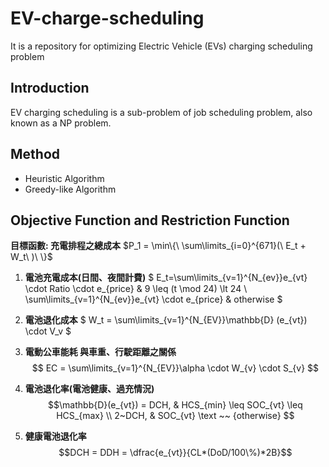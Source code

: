 # EV-charge-scheduling
It is a repository for optimizing Electric Vehicle (EVs) charging scheduling problem
## Introduction
EV charging scheduling is a sub-problem of job scheduling problem, also known as a NP problem.
## Method
- Heuristic Algorithm
- Greedy-like Algorithm

## Objective Function and Restriction Function
**目標函數: 充電排程之總成本**
$P_1 = \min\{\ \sum\limits_{i=0}^{671}(\ E_t + W_t\ )\ \}$

1. **電池充電成本(日間、夜間計費)**
$ E_t=\sum\limits_{v=1}^{N_{ev}}e_{vt} \cdot Ratio \cdot e_{price} & 9 \leq (t \mod 24) \lt 24
\\ \sum\limits_{v=1}^{N_{ev}}e_{vt} \cdot e_{price} & otherwise
$

2. **電池退化成本**
$ W_t = \sum\limits_{v=1}^{N_{EV}}\mathbb{D} (e_{vt}) \cdot V_v $

7. **電動公車能耗 與車重、行駛距離之關係**
$$ 
EC = \sum\limits_{v=1}^{N_{EV}}\alpha \cdot W_{v} \cdot S_{v}
$$

10. **電池退化率(電池健康、過充情況)**
$$\mathbb{D}(e_{vt}) =
        DCH,  & HCS_{min} \leq SOC_{vt} \leq HCS_{max}
        \\
        2~DCH, &  SOC_{vt} \text ~~ {otherwise}
$$

11. **健康電池退化率**
$$DCH = DDH = \dfrac{e_{vt}}{CL*(DoD/100\%)*2B}$$


